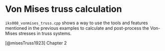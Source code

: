 <!--
SPDX-FileCopyrightText: 2022 The Ikarus Developers mueller@ibb.uni-stuttgart.de
SPDX-License-Identifier: CC-BY-SA-4.0
-->

# Von Mises truss calculation  
`iks008_vonmises_truss.cpp` shows a way to use the tools and features mentioned in the previous examples to calculate
and post-process the Von-Mises stresses in truss systems.

[@misesTruss1923] Chapter 2
